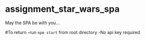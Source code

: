 # assignment_star_wars_spa
May the SPA be with you...

#To return
-run `npm start` from root directory
-No api key required
